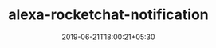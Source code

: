 ---
title: "alexa-rocketchat-notification"
date: 2019-06-21T18:00:21+05:30
type: "organisations"
org_name: "Rocket.Chat"
repo_desc: "NA"
repo_link: https://github.com/RocketChat/alexa-rocketchat-notification
---